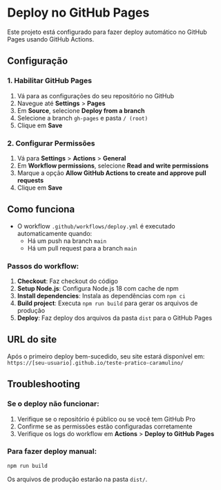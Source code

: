 # Deploy no GitHub Pages

Este projeto está configurado para fazer deploy automático no GitHub Pages usando GitHub Actions.

## Configuração

### 1. Habilitar GitHub Pages

1. Vá para as configurações do seu repositório no GitHub
2. Navegue até **Settings** > **Pages**
3. Em **Source**, selecione **Deploy from a branch**
4. Selecione a branch `gh-pages` e pasta `/ (root)`
5. Clique em **Save**

### 2. Configurar Permissões

1. Vá para **Settings** > **Actions** > **General**
2. Em **Workflow permissions**, selecione **Read and write permissions**
3. Marque a opção **Allow GitHub Actions to create and approve pull requests**
4. Clique em **Save**

## Como funciona

- O workflow `.github/workflows/deploy.yml` é executado automaticamente quando:
  - Há um push na branch `main`
  - Há um pull request para a branch `main`

### Passos do workflow:

1. **Checkout**: Faz checkout do código
2. **Setup Node.js**: Configura Node.js 18 com cache de npm
3. **Install dependencies**: Instala as dependências com `npm ci`
4. **Build project**: Executa `npm run build` para gerar os arquivos de produção
5. **Deploy**: Faz deploy dos arquivos da pasta `dist` para o GitHub Pages

## URL do site

Após o primeiro deploy bem-sucedido, seu site estará disponível em:
`https://[seu-usuario].github.io/teste-pratico-caramulino/`

## Troubleshooting

### Se o deploy não funcionar:

1. Verifique se o repositório é público ou se você tem GitHub Pro
2. Confirme se as permissões estão configuradas corretamente
3. Verifique os logs do workflow em **Actions** > **Deploy to GitHub Pages**

### Para fazer deploy manual:

```bash
npm run build
```

Os arquivos de produção estarão na pasta `dist/`. 